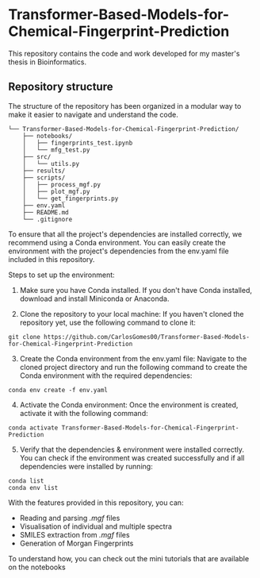 # Transformer-Based-Models-for-Chemical-Fingerprint-Prediction

This repository contains the code and work developed for my master's thesis in Bioinformatics. 

## Repository structure
The structure of the repository has been organized in a modular way to make it easier to navigate and understand the code.

```
└── Transformer-Based-Models-for-Chemical-Fingerprint-Prediction/               
    ├── notebooks/
    │   ├── fingerprints_test.ipynb
    │   └── mfg_test.py                        
    ├── src/                        
    │   └── utils.py                      
    ├── results/                    
    ├── scripts/                   
    │   ├── process_mgf.py
    │   ├── plot_mgf.py              
    │   └── get_fingerprints.py   
    ├── env.yaml                
    ├── README.md
    └── .gitignore
```

To ensure that all the project's dependencies are installed correctly, we recommend using a Conda environment. 
You can easily create the environment with the project's dependencies from the env.yaml file included in this repository.

Steps to set up the environment:

1. Make sure you have Conda installed. If you don't have Conda installed, download and install Miniconda or Anaconda.

2. Clone the repository to your local machine: If you haven't cloned the repository yet, use the following command to clone it:

```
git clone https://github.com/CarlosGomes00/Transformer-Based-Models-for-Chemical-Fingerprint-Prediction
```

3. Create the Conda environment from the env.yaml file: Navigate to the cloned project directory and run the following
command to create the Conda environment with the required dependencies:

```
conda env create -f env.yaml
```

4. Activate the Conda environment: Once the environment is created, activate it with the following command:

```
conda activate Transformer-Based-Models-for-Chemical-Fingerprint-Prediction
```

5. Verify that the dependencies & environment were installed correctly.
You can check if the environment was created successfully and if all dependencies were installed by running:

```
conda list
conda env list
```

With the features provided in this repository, you can:
- Reading and parsing *.mgf* files
- Visualisation of individual and multiple spectra
- SMILES extraction from *.mgf* files
- Generation of Morgan Fingerprints

To understand how, you can check out the mini tutorials that are available on the notebooks